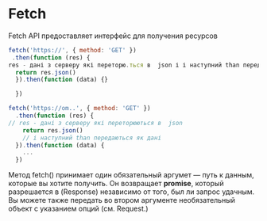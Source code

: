 # Fetch
Fetch API предоставляет интерфейс для получения ресурсов 
```js
fetch('https://', { method: 'GET' })
 .then(function (res) {
res - дані з серверу які переторю.ться в  json і і наступний than передаються як дані
  return res.json()
  }).then(function (data) {}

  })
```

```js
fetch('https://om..', { method: 'GET' })
  .then(function (res) {
// res - дані з серверу які переторюються в  json
    return res.json()
    // і наступний than передаються як дані
  }).then(function (data) {
    ...
  })
  ```

  Метод fetch() принимает один обязательный аргумет —  путь к данным, которые вы хотите получить. Он возвращает **promise**, который разрешается в (Response) независимо от того, был ли запрос удачным. Вы можете также передать во втором аргументе необязательный объект с указанием опций (см. Request.)